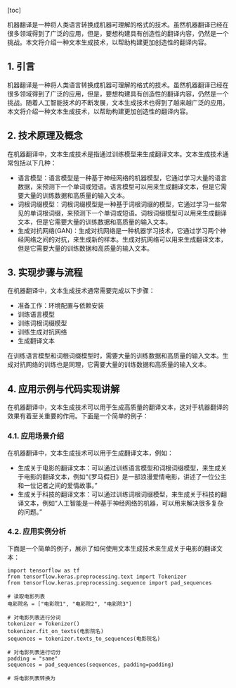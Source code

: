 
[toc]                    
                
                
机器翻译是一种将人类语言转换成机器可理解的格式的技术。虽然机器翻译已经在很多领域得到了广泛的应用，但是，要想构建具有创造性的翻译内容，仍然是一个挑战。本文将介绍一种文本生成技术，以帮助构建更加创造性的翻译内容。

## 1. 引言

机器翻译是一种将人类语言转换成机器可理解的格式的技术。虽然机器翻译已经在很多领域得到了广泛的应用，但是，要想构建具有创造性的翻译内容，仍然是一个挑战。随着人工智能技术的不断发展，文本生成技术也得到了越来越广泛的应用。本文将介绍一种文本生成技术，以帮助构建更加创造性的翻译内容。

## 2. 技术原理及概念

在机器翻译中，文本生成技术是指通过训练模型来生成翻译文本。文本生成技术通常包括以下几种：

- 语言模型：语言模型是一种基于神经网络的机器模型，它通过学习大量的语言数据，来预测下一个单词或短语。语言模型可以用来生成翻译文本，但是它需要大量的训练数据和高质量的输入文本。
- 词根词缀模型：词根词缀模型是一种基于词根词缀的模型，它通过学习一些常见的单词根词缀，来预测下一个单词或短语。词根词缀模型可以用来生成翻译文本，但是它需要大量的训练数据和高质量的输入文本。
- 生成对抗网络(GAN)：生成对抗网络是一种机器学习技术，它通过学习两个神经网络之间的对抗，来生成新的样本。生成对抗网络可以用来生成翻译文本，但是它需要大量的训练数据和高质量的输入文本。

## 3. 实现步骤与流程

在机器翻译中，文本生成技术通常需要完成以下步骤：

- 准备工作：环境配置与依赖安装
- 训练语言模型
- 训练词根词缀模型
- 训练生成对抗网络
- 生成翻译文本

在训练语言模型和词根词缀模型时，需要大量的训练数据和高质量的输入文本。生成对抗网络的训练也是同理，它需要大量的训练数据和高质量的输入文本。

## 4. 应用示例与代码实现讲解

在机器翻译中，文本生成技术可以用于生成高质量的翻译文本，这对于机器翻译的效果有着至关重要的作用。下面是一个简单的例子：

### 4.1. 应用场景介绍

在机器翻译中，文本生成技术可以用于生成翻译文本，例如：

- 生成关于电影的翻译文本：可以通过训练语言模型和词根词缀模型，来生成关于电影的翻译文本，例如“《罗马假日》是一部浪漫爱情电影，讲述了一位公主和一位记者之间的爱情故事。”
- 生成关于科技的翻译文本：可以通过训练词根词缀模型，来生成关于科技的翻译文本，例如“人工智能是一种基于神经网络的机器，可以用来解决很多复杂的问题。”

### 4.2. 应用实例分析

下面是一个简单的例子，展示了如何使用文本生成技术来生成关于电影的翻译文本：

```
import tensorflow as tf
from tensorflow.keras.preprocessing.text import Tokenizer
from tensorflow.keras.preprocessing.sequence import pad_sequences

# 读取电影列表
电影院名 = ["电影院1", "电影院2", "电影院3"]

# 对电影列表进行分词
tokenizer = Tokenizer()
tokenizer.fit_on_texts(电影院名)
sequences = tokenizer.texts_to_sequences(电影院名)

# 对电影列表进行切分
padding = "same"
sequences = pad_sequences(sequences, padding=padding)

# 将电影列表转换为

